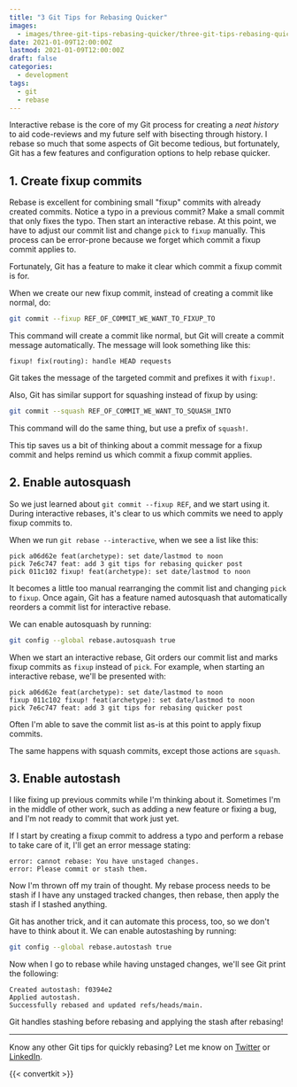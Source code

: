 ```yaml
---
title: "3 Git Tips for Rebasing Quicker"
images:
  - images/three-git-tips-rebasing-quicker/three-git-tips-rebasing-quicker.png
date: 2021-01-09T12:00:00Z
lastmod: 2021-01-09T12:00:00Z
draft: false
categories:
  - development
tags:
  - git
  - rebase
---
```


Interactive rebase is the core of my Git process for creating a _neat history_ to aid code-reviews
and my future self with bisecting through history. I rebase so much that some aspects of Git become
tedious, but fortunately, Git has a few features and configuration options to help rebase quicker.

## 1. Create fixup commits

Rebase is excellent for combining small "fixup" commits with already created commits. Notice a typo
in a previous commit? Make a small commit that only fixes the typo. Then start an interactive rebase.
At this point, we have to adjust our commit list and change `pick` to `fixup` manually. This process can
be error-prone because we forget which commit a fixup commit applies to.

Fortunately, Git has a feature to make it clear which commit a fixup commit is for.

When we create our new fixup commit, instead of creating a commit like normal, do:

```bash
git commit --fixup REF_OF_COMMIT_WE_WANT_TO_FIXUP_TO
```

This command will create a commit like normal, but Git will create a commit message automatically. The
message will look something like this:

```
fixup! fix(routing): handle HEAD requests
```

Git takes the message of the targeted commit and prefixes it with `fixup!`.

Also, Git has similar support for squashing instead of fixup by using:

```bash
git commit --squash REF_OF_COMMIT_WE_WANT_TO_SQUASH_INTO
```

This command will do the same thing, but use a prefix of `squash!`.

This tip saves us a bit of thinking about a commit message for a fixup commit and helps remind us
which commit a fixup commit applies.

## 2. Enable autosquash

So we just learned about `git commit --fixup REF`, and we start using it. During interactive rebases,
it's clear to us which commits we need to apply fixup commits to.

When we run `git rebase --interactive`, when we see a list like this:

```
pick a06d62e feat(archetype): set date/lastmod to noon
pick 7e6c747 feat: add 3 git tips for rebasing quicker post
pick 011c102 fixup! feat(archetype): set date/lastmod to noon
```

It becomes a little too manual
rearranging the commit list and changing `pick` to `fixup`. Once again, Git has a feature named autosquash that automatically
reorders a commit list for interactive rebase.

We can enable autosquash by running:

```bash
git config --global rebase.autosquash true
```

When we start an interactive rebase, Git orders our commit list and marks fixup commits as `fixup` instead of `pick`.
For example, when starting an interactive rebase, we'll be presented with:

```
pick a06d62e feat(archetype): set date/lastmod to noon
fixup 011c102 fixup! feat(archetype): set date/lastmod to noon
pick 7e6c747 feat: add 3 git tips for rebasing quicker post
```

Often I'm able to save the commit list as-is at this point to apply fixup commits.

The same happens with squash commits, except those actions are `squash`.

## 3. Enable autostash

I like fixing up previous commits while I'm thinking about it. Sometimes I'm in the middle of
other work, such as adding a new feature or fixing a bug, and I'm not ready to commit that work just yet.

If I start by creating a fixup commit to address a typo and perform a rebase to take care of it,
I'll get an error message stating:

```
error: cannot rebase: You have unstaged changes.
error: Please commit or stash them.
```

Now I'm thrown off my train of thought. My rebase process needs to be stash if I have any
unstaged tracked changes, then rebase, then apply the stash if I stashed anything.

Git has another trick, and it can automate this process, too, so we don't have to think about it.
We can enable autostashing by running:

```bash
git config --global rebase.autostash true
```

Now when I go to rebase while having unstaged changes, we'll see Git print the following:

```
Created autostash: f0394e2
Applied autostash.
Successfully rebased and updated refs/heads/main.
```

Git handles stashing before rebasing and applying the stash after rebasing!

---

Know any other Git tips for quickly rebasing? Let me know on [Twitter](https://twitter.com/dustinspecker)
or [LinkedIn](https://www.linkedin.com/in/dustin-specker/).

{{< convertkit >}}
